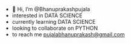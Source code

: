 - 👋 Hi, I’m @Bhanuprakashpujala
-  interested in DATA SCIENCE 
-  currently learning DATA SCIENCE 
-  looking to collaborate on PYTHON 
-  to reach me pujalabhanuprakash@gmail.com

<!---
Bhanuprakashpujala/Bhanuprakashpujala is a ✨ special ✨ repository because its `README.md` (this file) appears on your GitHub profile.
You can click the Preview link to take a look at your changes.
--->
